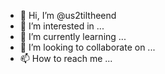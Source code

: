 - 👋 Hi, I’m @us2tiltheend
- 👀 I’m interested in ...
- 🌱 I’m currently learning ...
- 💞️ I’m looking to collaborate on ...
- 📫 How to reach me ...

<!---
us2tiltheend/us2tiltheend is a ✨ special ✨ repository because its `README.md` (this file) appears on your GitHub profile.
You can click the Preview link to take a look at your changes.
--->
